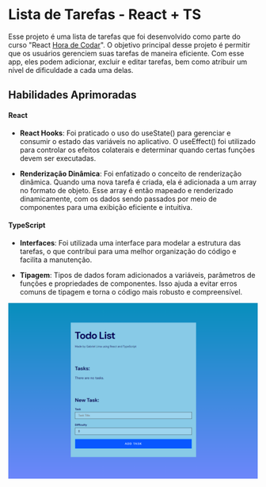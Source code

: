 # Lista de Tarefas - React + TS

Esse projeto é uma lista de tarefas que foi desenvolvido como parte do curso "React <a href="https://horadecodar.com.br/">Hora de Codar</a>". O objetivo principal desse projeto é permitir que os usuários gerenciem suas tarefas de maneira eficiente. Com esse app, eles podem adicionar, excluir e editar tarefas, bem como atribuir um nível de dificuldade a cada uma delas.

## Habilidades Aprimoradas

#### React
* **React Hooks**: Foi praticado o uso do useState() para gerenciar e consumir o estado das variáveis no aplicativo. O useEffect() foi utilizado para controlar os efeitos colaterais e determinar quando certas funções devem ser executadas.

* **Renderização Dinâmica**: Foi enfatizado o conceito de renderização dinâmica. Quando uma nova tarefa é criada, ela é adicionada a um array no formato de objeto. Esse array é então mapeado e renderizado dinamicamente, com os dados sendo passados por meio de componentes para uma exibição eficiente e intuitiva.

#### TypeScript
* **Interfaces**: Foi utilizada uma interface para modelar a estrutura das tarefas, o que contribui para uma melhor organização do código e facilita a manutenção.

* **Tipagem**: Tipos de dados foram adicionados a variáveis, parâmetros de funções e propriedades de componentes. Isso ajuda a evitar erros comuns de tipagem e torna o código mais robusto e compreensível.

<p align="center">
    <img src="https://github.com/GabrielLima5/imagens-projetos/blob/main/images/Lista%20de%20Tarefas%20React.png">
</p>